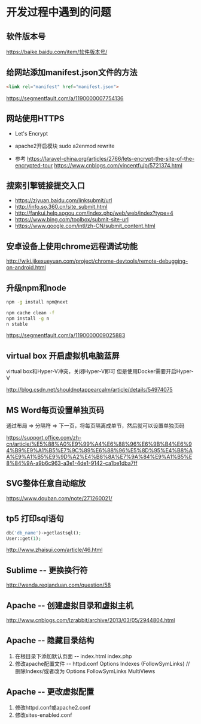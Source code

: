 # 开发过程中遇到的问题
## 软件版本号
https://baike.baidu.com/item/软件版本号/

## 给网站添加manifest.json文件的方法
```html
<link rel="manifest" href="manifest.json">
```
https://segmentfault.com/a/1190000007754136

## 网站使用HTTPS
- Let's Encrypt

- apache2开启模块
sudo a2enmod rewrite

- 参考
https://laravel-china.org/articles/2766/lets-encrypt-the-site-of-the-encrypted-tour
https://www.cnblogs.com/vincentfu/p/5721374.html

## 搜索引擎链接提交入口
- https://ziyuan.baidu.com/linksubmit/url
- http://info.so.360.cn/site_submit.html
- http://fankui.help.sogou.com/index.php/web/web/index?type=4
- https://www.bing.com/toolbox/submit-site-url
- https://www.google.com/intl/zh-CN/submit_content.html

## 安卓设备上使用chrome远程调试功能
http://wiki.jikexueyuan.com/project/chrome-devtools/remote-debugging-on-android.html

## 升级npm和node
```bash
npm -g install npm@next
```
```bash
npm cache clean -f
npm install -g n
n stable
```

https://segmentfault.com/a/1190000009025883

## virtual box 开启虚拟机电脑蓝屏
virtual box和Hyper-V冲突，关闭Hyper-V即可
但是使用Docker需要开启Hyper-V

http://blog.csdn.net/shouldnotappearcalm/article/details/54974075

## MS Word每页设置单独页码
通过布局 => 分隔符 => 下一页，将每页隔离成单节，然后就可以设置单独页码

https://support.office.com/zh-cn/article/%E5%88%A0%E9%99%A4%E6%88%96%E6%9B%B4%E6%94%B9%E9%A1%B5%E7%9C%89%E6%88%96%E5%8D%95%E4%B8%AA%E9%A1%B5%E9%9D%A2%E4%B8%8A%E7%9A%84%E9%A1%B5%E8%84%9A-a9b6c963-a3e1-4de1-9142-ca1be1dba7ff

## SVG整体任意自动缩放
https://www.douban.com/note/271260021/

## tp5 打印sql语句
```php
db('db_name')->getlastsql();
User::get(1);
```

http://www.zhaisui.com/article/46.html

## Sublime -- 更换换行符
http://wenda.reqianduan.com/question/58

## Apache -- 创建虚拟目录和虚拟主机
http://www.cnblogs.com/lzrabbit/archive/2013/03/05/2944804.html

## Apache -- 隐藏目录结构
1. 在根目录下添加默认页面 -- index.html index.php
2. 修改apache配置文件 -- httpd.conf
Options Indexes (FollowSymLinks)
 //删除Indexs/或者改为  Options FollowSymLinks MultiViews

## Apache -- 更改虚拟配置
1. 修改httpd.conf或apache2.conf
2. 修改sites-enabled.conf